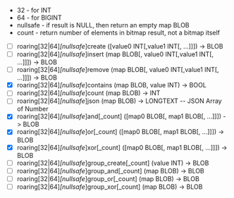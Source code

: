 * 32 - for INT
* 64 - for BIGINT
* nullsafe - if result is NULL, then return an empty map BLOB
* count - return number of elements in bitmap result, not a bitmap itself


* [ ] roaring[32|64]_[nullsafe_]create ([value0 INT[,value1 INT[, ...]]]) -> BLOB
* [ ] roaring[32|64]_[nullsafe_]insert (map BLOB[, value0 INT[,value1 INT[, ...]]]) -> BLOB
* [ ] roaring[32|64]_[nullsafe_]remove (map BLOB[, value0 INT[,value1 INT[, ...]]]) -> BLOB
* [x] roaring[32|64]_[nullsafe_]contains (map BLOB, value INT) -> BOOL
* [ ] roaring[32|64]_[nullsafe_]count (map BLOB) -> INT
* [ ] roaring[32|64]_[nullsafe_]json (map BLOB) -> LONGTEXT -- JSON Array of Number
* [x] roaring[32|64]_[nullsafe_]and[_count] ([map0 BLOB[, map1 BLOB[, ...]]]) -> BLOB
* [x] roaring[32|64]_[nullsafe_]or[_count] ([map0 BLOB[, map1 BLOB[, ...]]]) -> BLOB
* [x] roaring[32|64]_[nullsafe_]xor[_count] ([map0 BLOB[, map1 BLOB[, ...]]]) -> BLOB
* [ ] roaring[32|64]_[nullsafe_]group_create[_count] (value INT) -> BLOB
* [ ] roaring[32|64]_[nullsafe_]group_and[_count] (map BLOB) -> BLOB
* [ ] roaring[32|64]_[nullsafe_]group_or[_count] (map BLOB) -> BLOB
* [ ] roaring[32|64]_[nullsafe_]group_xor[_count] (map BLOB) -> BLOB
